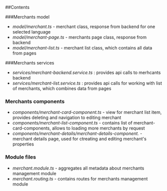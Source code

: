 ##Contents

###Merchants model
- *model/merchant.ts* - merchant class, response from backend for one selected language
- *model/merchant-page.ts* - merchants page class, response from backend
- *model/merchant-list.ts* - merchant list class, which contains all data from pages

###Merchants services
- *services/merchant-backend.service.ts* : provides api calls to merhcants backend
- *services/merchant-list.service.ts* : provides api calls for working with list of merchants, which combines data from pages

### Merchants components
- *components/merchant-card-component.ts* - view for merchant list item, provides deleting and navigation to editing merchant
- *components/merchant-list-component.ts* - contains list of merchant-card-components, allows to loading more merchants by request
- *components/merchant-details/merchant-details-component.* - merchant details page, used for ctreating and editing merchant's properties

### Module files
- *merchant.module.ts* - aggregates all metadata about merchants management module
- *merchant.routing.ts* - contains routes for merchants management module